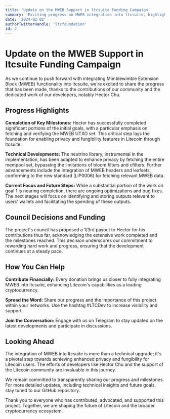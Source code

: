 ```yaml
---
title: 'Update on the MWEB Support in ltcsuite Funding Campaign'
summary: 'Exciting progress on MWEB integration into ltcsuite, highlighting technical advancements and our communitys crucial support.'
date: '2024-02-02'
authorTwitterHandle: 'ltcfoundation'
id: 3
---
```


# Update on the MWEB Support in ltcsuite Funding Campaign

As we continue to push forward with integrating Mimblewimble Extension Block (MWEB) functionality into ltcsuite, we're excited to share the progress that has been made, thanks to the contributions of our community and the dedicated work of our developers, notably Hector Chu.

## Progress Highlights

**Completion of Key Milestones:** Hector has successfully completed significant portions of the initial goals, with a particular emphasis on fetching and verifying the MWEB UTXO set. This critical step lays the foundation for enabling privacy and fungibility features in Litecoin through ltcsuite.

**Technical Developments:** The neutrino library, instrumental in the implementation, has been adapted to enhance privacy by fetching the entire mempool set, bypassing the limitations of bloom filters and cfilters. Further advancements include the integration of MWEB headers and leafsets, conforming to the new standard (LIP0006) for fetching relevant MWEB data.

**Current Focus and Future Steps:** While a substantial portion of the work on goal 1 is nearing completion, there are ongoing optimizations and bug fixes. The next stages will focus on identifying and storing outputs relevant to users' wallets and facilitating the spending of these outputs.

## Council Decisions and Funding

The project's council has proposed a 1/3rd payout to Hector for his contributions thus far, acknowledging the extensive work completed and the milestones reached. This decision underscores our commitment to rewarding hard work and progress, ensuring that the development continues at a steady pace.

## How You Can Help

**Contribute Financially:** Every donation brings us closer to fully integrating MWEB into ltcsuite, enhancing Litecoin's capabilities as a leading cryptocurrency.

**Spread the Word:** Share our progress and the importance of this project within your networks. Use the hashtag #LTCDev to increase visibility and support.

**Join the Conversation:** Engage with us on Telegram to stay updated on the latest developments and participate in discussions.

## Looking Ahead

The integration of MWEB into ltcsuite is more than a technical upgrade; it's a pivotal step towards achieving enhanced privacy and fungibility for Litecoin users. The efforts of developers like Hector Chu and the support of the Litecoin community are invaluable in this journey.

We remain committed to transparently sharing our progress and milestones. For more detailed updates, including technical insights and future goals, stay tuned to our GitHub repository.

Thank you to everyone who has contributed, advocated, and supported this project. Together, we are shaping the future of Litecoin and the broader cryptocurrency ecosystem.
